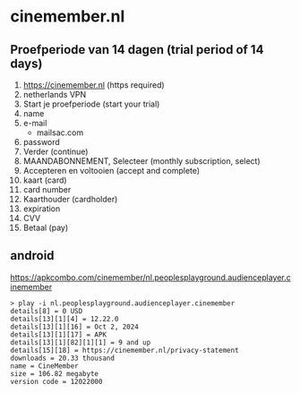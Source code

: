 # cinemember.nl

## Proefperiode van 14 dagen (trial period of 14 days)

1. https://cinemember.nl (https required)
2. netherlands VPN
3. Start je proefperiode (start your trial)
4. name
5. e-mail
   - mailsac.com
6. password
7. Verder (continue)
8. MAANDABONNEMENT, Selecteer (monthly subscription, select)
9. Accepteren en voltooien (accept and complete)
10. kaart (card)
11. card number
12. Kaarthouder (cardholder)
13. expiration
14. CVV
15. Betaal (pay)

## android

https://apkcombo.com/cinemember/nl.peoplesplayground.audienceplayer.cinemember

~~~
> play -i nl.peoplesplayground.audienceplayer.cinemember
details[8] = 0 USD
details[13][1][4] = 12.22.0
details[13][1][16] = Oct 2, 2024
details[13][1][17] = APK
details[13][1][82][1][1] = 9 and up
details[15][18] = https://cinemember.nl/privacy-statement
downloads = 20.33 thousand
name = CineMember
size = 106.82 megabyte
version code = 12022000
~~~
